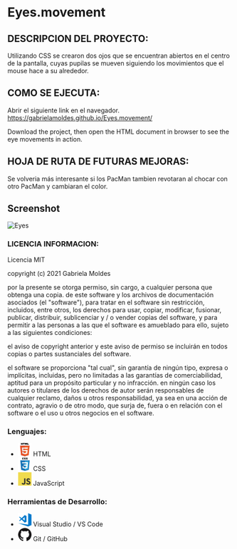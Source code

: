 # Eyes.movement

## DESCRIPCION DEL PROYECTO:
Utilizando CSS se crearon dos ojos que se encuentran abiertos en el centro de la pantalla, cuyas pupilas se mueven siguiendo los movimientos que el mouse hace a su alrededor. 

## COMO SE EJECUTA:
Abrir el siguiente link en el navegador.
https://gabrielamoldes.github.io/Eyes.movement/

Download the project, then open the HTML document in browser to see the eye movements in action.

## HOJA DE RUTA DE FUTURAS MEJORAS:
Se volveria más interesante si los PacMan tambien revotaran al chocar con otro PacMan y cambiaran el color.

## Screenshot
![Eyes](https://github.com/gabrielamoldes/Eyes.movement/blob/main/Screenshot%202021-09-15%20182137.png)

### LICENCIA INFORMACION:

Licencia MIT

copyright (c) 2021 Gabriela Moldes 

por la presente se otorga permiso, sin cargo, a cualquier persona que obtenga una copia.
de este software y los archivos de documentación asociados (el "software"), para tratar
en el software sin restricción, incluidos, entre otros, los derechos
para usar, copiar, modificar, fusionar, publicar, distribuir, sublicenciar y / o vender
copias del software, y para permitir a las personas a las que el software es
amueblado para ello, sujeto a las siguientes condiciones:

el aviso de copyright anterior y este aviso de permiso se incluirán en todos
copias o partes sustanciales del software.

el software se proporciona "tal cual", sin garantía de ningún tipo, expresa o
implícitas, incluidas, pero no limitadas a las garantías de comerciabilidad,
aptitud para un propósito particular y no infracción. en ningún caso
los autores o titulares de los derechos de autor serán responsables de cualquier reclamo, daños u otros
responsabilidad, ya sea en una acción de contrato, agravio o de otro modo, que surja de,
fuera o en relación con el software o el uso u otros negocios en el
software.

### Lenguajes:
- <img src="https://github.com/gabrielamoldes/Modelo/blob/main/html.png" width="30px" /> HTML 
- <img src="https://github.com/gabrielamoldes/Modelo/blob/main/css.png" width="30px" /> CSS
- <img src="https://github.com/gabrielamoldes/Modelo/blob/main/javascript.png" width="30px" /> JavaScript

### Herramientas de Desarrollo:
- <img src="https://github.com/gabrielamoldes/Modelo/blob/main/visual-studio-code.png" width="30px" /> Visual Studio / VS Code
- <img src="https://github.com/gabrielamoldes/Modelo/blob/main/github.png" width="30px" /> Git / GitHub


 


